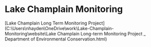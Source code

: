 # Lake Champlain Monitoring

[Lake Champlain Long Term Monitoring Project] (C:\Users\nhayden\OneDrive\work\Lake-Champlain-Monitoring\website\Lake Champlain Long-term Monitoring Project _ Department of Environmental Conservation.html)